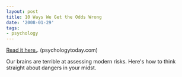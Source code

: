 ```yaml
---
layout: post
title: 10 Ways We Get the Odds Wrong
date: '2008-01-29'
tags:
- psychology
---
```


[Read it here.][1]. (psychologytoday.com)

Our brains are terrible at assessing modern risks. Here's how to think straight about dangers in your midst.

[1]: http://www.psychologytoday.com/articles/index.php?term=pto-20071228-000005&print=1

